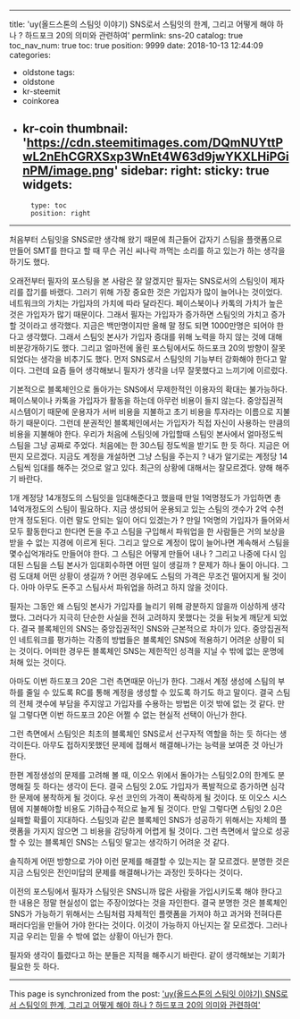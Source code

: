 
---
title: 'uy(올드스톤의 스팀잇 이야기) SNS로서 스팀잇의 한계, 그리고 어떻게 해야 하나 ? 하드포크 20의 의미와 관련하여'
permlink: sns-20
catalog: true
toc_nav_num: true
toc: true
position: 9999
date: 2018-10-13 12:44:09
categories:
- oldstone
tags:
- oldstone
- kr-steemit
- coinkorea
- kr-coin
thumbnail: 'https://cdn.steemitimages.com/DQmNUYttPwL2nEhCGRXSxp3WnEt4W63d9jwYKXLHiPGinPM/image.png'
sidebar:
    right:
        sticky: true
widgets:
    -
        type: toc
        position: right
---


처음부터 스팀잇을 SNS로만 생각해 왔기 때문에 최근들어 갑자기 스팀을 플랫폼으로 만들어 SMT를 한다고 할 때 무슨 귀신 씨나락 까먹는 소리를 하고 있는가 하는 생각을 하기도 했다.

오래전부터 필자의 포스팅을 본 사람은 잘 알겠지만 필자는 SNS로서의 스팀잇이 제자리를 잡기를 바랬다. 그러기 위해 가장 중요한 것은 가입자가 많이 늘어나는 것이었다. 네트워크의 가치는 가입자의 가치에 따라 달라진다. 페이스북이나 카톡의 가치가 높은 것은 가입자가 많기 때문이다. 그래서 필자는 가입자가 증가하면 스팀잇의 가치고 증가할 것이라고 생각했다. 지금은 백만명이지만 올해 말 정도 되면 1000만명은 되어야 한다고 생각했다. 그래서 스팀잇 본사가 가입자 증대를 위해 노력을 하지 않는 것에 대해 비분강개하기도 했다. 그리고 얼마전에 올린 포스팅에서도 하드포크 20의 방향이 잘못되었다는 생각을 비추기도 했다. 먼저 SNS로서 스팀잇의 기능부터 강화해야 한다고 말이다. 그런데 요즘 들어 생각해보니 필자가 생각을 너무 잘못했다고 느끼기에 이르렀다. 

기본적으로 블록체인으로 돌아가는 SNS에서 무제한적인 이용자의 확대는 불가능하다. 페이스북이나 카톡을 가입자가 활동을 하는데 아무런 비용이 들지 않는다. 중앙집권적 시스템이기 때문에 운용자가 서버 비용을 지불하고 초기 비용을 투자라는 이름으로 지불하기 때문이다. 그런데 분권적인 블록체인에서는 가입자가 직접 자신이 사용하는 만큼의 비용을 지불해야 한다. 우리가 처음에 스팀잇에 가입할때 스팀잇 본사에서 얼마정도씩 스팀을 그냥 공짜로 주었다. 처음에는 한 30스팀 정도씩을 받기도 한 듯 하다. 지금은 어떤지 모르겠다. 지금도 계정을 개설하면 그냥 스팀을 주는지 ? 내가 알기로는 계정당 14스팀씩 임대를 해주는 것으로 알고 있다. 최근의 상황에 대해서는 잘모르겠다. 양해 해주기 바란다. 

1개 계정당 14개정도의 스팀잇을 임대해준다고 했을때 만일 1억명정도가 가입하면 총 14억개정도의 스팀이 필요하다. 지금 생성되어 운용되고 있는 스팀의 갯수가 2억 수천만개 정도된다. 이런 말도 안되는 일이 어디 있겠는가 ? 만일 1억명의 가입자가 들어와서 모두 활동한다고 한다면 돈을 주고 스팀을 구입해서 파워업을 한 사람들은 거의 보상을 받을 수 없는 지경에 이르게 된다. 그리고 앞으로 계정이 많이 늘어나면 계속해서 스팀을 몇수십억개라도 만들어야 한다. 그 스팀은 어떻게 만들어 내나 ? 그리고 나중에 다시 임대된 스팀을 스팀 본사가 임대회수하면 어떤 일이 생길까 ? 문제가 하나 둘이 아니다. 그럼 도대체 어떤 상황이 생길까 ? 어떤 경우에도 스팀의 가격은 무조건 떨어지게 될 것이다. 아마 아무도 돈주고 스팀사서 파워업을 하려고 하지 않을 것이다. 

필자는 그동안 왜 스팀잇 본사가 가입자를 늘리기 위해 광분하지 않을까 이상하게 생각했다. 그러다가 지극히 단순한 사실을 전혀 고려하지 못했다는 것을 뒤늦게 깨닫게 되었다. 결국 블록체인의 SNS는 중앙집권적인 SNS와 근본적으로 차이가 있다. 중앙집권적인 네트워크를 평가하는 각종의 방법들은 블록체인 SNS에 적용하기 어려운 상황이 되는 것이다. 어떠한 경우든 블록체인 SNS는 제한적인 성격을 지닐 수 밖에 없는 운명에 처해 있는 것이다. 

아마도 이번 하드포크 20은 그런 측면때문 아닌가 한다. 그래서 계정 생성에 스팀의 부하를 줄일 수 있도록 RC를 통해 계정을 생성할 수 있도록 하기도 하고 말이다. 결국 스팀의 전체 갯수에 부담을 주지않고 가입자를 수용하는 방법은 이것 밖에 없는 것 같다. 만일 그렇다면 이번 하드포크 20은 어쩔 수 없는 현실적 선택이 아닌가 한다. 

그런 측면에서 스팀잇은 최초의 블록체인 SNS로서 선구자적 역할을 하는 듯 하다는 생각이든다. 아무도 접하지못했던 문제에 접해서 해결해나가는 능력을 보여준 것 아닌가 한다. 

한편 계정생성의 문제를 고려해 볼 때, 이오스 위에서 돌아가는 스팀잇2.0의 한계도 분명해질 듯 하다는 생각이 든다. 결국 스팀잇 2.0도 가입자가 폭발적으로 증가하면 심각한 문제에 봉착하게 될 것이다. 우선 코인의 가격이 폭락하게 될 것이다. 또 이오스 시스템에 지불해야할 비용도 기하급수적으로 늘게 될 것이다. 만일 그렇다면 스팀잇 2.0은 실패할 확률이 지대하다. 스팀잇과 같은 블록체인 SNS가 성공하기 위해서는 자체의 플랫폼을 가지지 않으면 그 비용을 감당하게 어렵게 될 것이다. 그런 측면에서 앞으로 성공할 수 있는 블록체인  SNS는 스팀잇 말고는 생각하기 어려운 것 같다. 

솔직하게 어떤 방향으로 가야 이런 문제를 해결할 수 있는지는 잘 모르겠다. 분명한 것은 지금 스팀잇은 전인미답의 문제를 해결해나가는 과정인 듯하다는 것이다. 

이전의 포스팅에서 필자가 스팀잇은 SNS니까 많은 사람을 가입시키도록 해야 한다고 한 내용은 정말 현실성이 없는 주장이었다는 것을 자인한다. 결국 분명한 것은 블록체인  SNS가 가능하기 위해서는 스팀처럼 자체적인 플랫폼을 가져야 하고 과거와 전혀다른 패러다임을 만들어 가야 한다는 것이다. 이것이 가능하지 아닌지는 잘 모르겠다. 그러나 지금 우리는 믿을 수 밖에 없는 상황이 아닌가 한다. 

필자와 생각이 틀렸다고 하는 분들은 지적을 해주시기 바란다. 같이 생각해보는 기회가 필요한 듯 하다.

- - -

This page is synchronized from the post: ['uy(올드스톤의 스팀잇 이야기) SNS로서 스팀잇의 한계, 그리고 어떻게 해야 하나 ? 하드포크 20의 의미와 관련하여'](https://steemit.com/@oldstone/sns-20)

